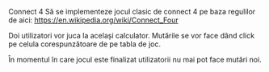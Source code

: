 Connect 4
Să se implementeze jocul clasic de connect 4 pe baza regulilor de aici: https://en.wikipedia.org/wiki/Connect_Four 

Doi utilizatori vor juca la același calculator. Mutările se vor face dând click pe celula corespunzătoare de pe tabla de joc.

În momentul în care jocul este finalizat utilizatorii nu mai pot face mutări noi.
